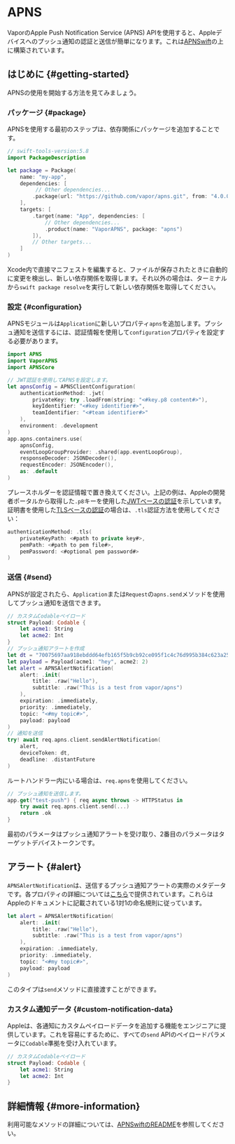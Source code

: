 # APNS

VaporのApple Push Notification Service (APNS) APIを使用すると、Appleデバイスへのプッシュ通知の認証と送信が簡単になります。これは[APNSwift](https://github.com/swift-server-community/APNSwift)の上に構築されています。

## はじめに {#getting-started}

APNSの使用を開始する方法を見てみましょう。

### パッケージ {#package}

APNSを使用する最初のステップは、依存関係にパッケージを追加することです。

```swift
// swift-tools-version:5.8
import PackageDescription

let package = Package(
    name: "my-app",
    dependencies: [
         // Other dependencies...
        .package(url: "https://github.com/vapor/apns.git", from: "4.0.0"),
    ],
    targets: [
        .target(name: "App", dependencies: [
            // Other dependencies...
            .product(name: "VaporAPNS", package: "apns")
        ]),
        // Other targets...
    ]
)
```

Xcode内で直接マニフェストを編集すると、ファイルが保存されたときに自動的に変更を検出し、新しい依存関係を取得します。それ以外の場合は、ターミナルから`swift package resolve`を実行して新しい依存関係を取得してください。

### 設定 {#configuration}

APNSモジュールは`Application`に新しいプロパティ`apns`を追加します。プッシュ通知を送信するには、認証情報を使用して`configuration`プロパティを設定する必要があります。

```swift
import APNS
import VaporAPNS
import APNSCore

// JWT認証を使用してAPNSを設定します。
let apnsConfig = APNSClientConfiguration(
    authenticationMethod: .jwt(
        privateKey: try .loadFrom(string: "<#key.p8 content#>"),
        keyIdentifier: "<#key identifier#>",
        teamIdentifier: "<#team identifier#>"
    ),
    environment: .development
)
app.apns.containers.use(
    apnsConfig,
    eventLoopGroupProvider: .shared(app.eventLoopGroup),
    responseDecoder: JSONDecoder(),
    requestEncoder: JSONEncoder(),
    as: .default
)
```

プレースホルダーを認証情報で置き換えてください。上記の例は、Appleの開発者ポータルから取得した`.p8`キーを使用した[JWTベースの認証](https://developer.apple.com/documentation/usernotifications/setting_up_a_remote_notification_server/establishing_a_token-based_connection_to_apns)を示しています。証明書を使用した[TLSベースの認証](https://developer.apple.com/documentation/usernotifications/setting_up_a_remote_notification_server/establishing_a_certificate-based_connection_to_apns)の場合は、`.tls`認証方法を使用してください：

```swift
authenticationMethod: .tls(
    privateKeyPath: <#path to private key#>,
    pemPath: <#path to pem file#>,
    pemPassword: <#optional pem password#>
)
```

### 送信 {#send}

APNSが設定されたら、`Application`または`Request`の`apns.send`メソッドを使用してプッシュ通知を送信できます。

```swift
// カスタムCodableペイロード
struct Payload: Codable {
    let acme1: String
    let acme2: Int
}
// プッシュ通知アラートを作成
let dt = "70075697aa918ebddd64efb165f5b9cb92ce095f1c4c76d995b384c623a258bb"
let payload = Payload(acme1: "hey", acme2: 2)
let alert = APNSAlertNotification(
    alert: .init(
        title: .raw("Hello"),
        subtitle: .raw("This is a test from vapor/apns")
    ),
    expiration: .immediately,
    priority: .immediately,
    topic: "<#my topic#>",
    payload: payload
)
// 通知を送信
try! await req.apns.client.sendAlertNotification(
    alert, 
    deviceToken: dt, 
    deadline: .distantFuture
)
```

ルートハンドラー内にいる場合は、`req.apns`を使用してください。

```swift
// プッシュ通知を送信します。
app.get("test-push") { req async throws -> HTTPStatus in
    try await req.apns.client.send(...)
    return .ok
}
```

最初のパラメータはプッシュ通知アラートを受け取り、2番目のパラメータはターゲットデバイストークンです。

## アラート {#alert}

`APNSAlertNotification`は、送信するプッシュ通知アラートの実際のメタデータです。各プロパティの詳細については[こちら](https://developer.apple.com/library/archive/documentation/NetworkingInternet/Conceptual/RemoteNotificationsPG/PayloadKeyReference.html)で提供されています。これらはAppleのドキュメントに記載されている1対1の命名規則に従っています。

```swift
let alert = APNSAlertNotification(
    alert: .init(
        title: .raw("Hello"),
        subtitle: .raw("This is a test from vapor/apns")
    ),
    expiration: .immediately,
    priority: .immediately,
    topic: "<#my topic#>",
    payload: payload
)
```

このタイプは`send`メソッドに直接渡すことができます。

### カスタム通知データ {#custom-notification-data}

Appleは、各通知にカスタムペイロードデータを追加する機能をエンジニアに提供しています。これを容易にするために、すべての`send` APIのペイロードパラメータに`Codable`準拠を受け入れています。

```swift
// カスタムCodableペイロード
struct Payload: Codable {
    let acme1: String
    let acme2: Int
}
```

## 詳細情報 {#more-information}

利用可能なメソッドの詳細については、[APNSwiftのREADME](https://github.com/swift-server-community/APNSwift)を参照してください。